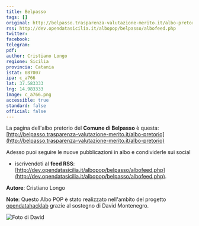 ```yaml
---
title: Belpasso
tags: []
original: http://belpasso.trasparenza-valutazione-merito.it/albo-pretorio
rss: http://dev.opendatasicilia.it/albopop/belpasso/albofeed.php
twitter: 
facebook: 
telegram: 
pdf: 
author: Cristiano Longo
regione: Sicilia
provincia: Catania
istat: 087007
ipa: c_a766
lat: 37.583333
lng: 14.983333
image: c_a766.png
accessible: true
standard: false
official: false
---
```


La pagina dell'albo pretorio del **Comune di Belpasso** è questa: [http://belpasso.trasparenza-valutazione-merito.it/albo-pretorio](http://belpasso.trasparenza-valutazione-merito.it/albo-pretorio)

Adesso puoi seguire le nuove pubblicazioni in albo e condividerle sui social


* iscrivendoti al **feed RSS**: [http://dev.opendatasicilia.it/albopop/belpasso/albofeed.php](http://dev.opendatasicilia.it/albopop/belpasso/albofeed.php).

**Autore**: Cristiano Longo

**Note**: Questo Albo POP è stato realizzato nell'ambito del progetto
[opendatahacklab](http://opendatahacklab.org) grazie al sostegno di David Montenegro. 

![Foto di David](http://dev.opendatasicilia.it/albopop/belpasso/montenegro.png)

